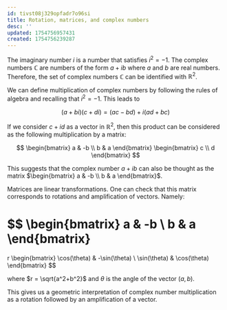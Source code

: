 ```yaml
---
id: tivst08j329opfadr7o96si
title: Rotation, matrices, and complex numbers
desc: ''
updated: 1754756957431
created: 1754756239287
---
```


The imaginary number $i$ is a number that satisfies $i^2=-1$. The complex numbers $\mathbb{C}$ are numbers of the form $a+ib$ where $a$ and $b$ are real numbers. Therefore, the set of complex numbers $\mathbb{C}$ can be identified with $\mathbb{R}^2$.

We can define multiplication of complex numbers by following the rules of algebra and recalling that $i^2=-1$. This leads to 

$$
(a+bi)(c+di)=(ac-bd)+i(ad+bc)
$$

If we consider $c+id$ as a vector in $\mathbb{R}^2$, then this product can be considered as the following multiplication by a matrix:

$$
\begin{bmatrix}
a & -b \\
b & a
\end{bmatrix}
\begin{bmatrix}
c  \\
d 
\end{bmatrix}
$$

This suggests that the complex number $a+ib$ can also be thought as the matrix $\begin{bmatrix}
a & -b \\
b & a
\end{bmatrix}$.

Matrices are linear transformations. One can check that this matrix corresponds to rotations and amplification of vectors. Namely:

$$
\begin{bmatrix}
a & -b \\
b & a
\end{bmatrix}
=
r
\begin{bmatrix}
\cos(\theta) & -\sin(\theta) \\
\sin(\theta) & \cos(\theta)
\end{bmatrix}
$$

where $r = \sqrt{a^2+b^2}$ and $\theta$ is the angle of the vector $(a, b)$.

This gives us a geometric interpretation of complex number multiplication as a rotation followed by an amplification of a vector.